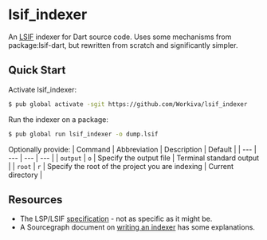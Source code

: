 # lsif_indexer

An [LSIF] indexer for Dart source code. Uses some mechanisms from package:lsif-dart, but
rewritten from scratch and significantly simpler.

## Quick Start

Activate lsif_indexer:
```bash
$ pub global activate -sgit https://github.com/Workiva/lsif_indexer
```

Run the indexer on a package:
```bash
$ pub global run lsif_indexer -o dump.lsif
```

Optionally provide:
| Command | Abbreviation | Description | Default |
| --- | --- | --- | --- |
| `output` | `o` | Specify the output file | Terminal standard output |
| `root` | `r` | Specify the root of the project you are indexing | Current directory |

## Resources
 - The LSP/LSIF [specification] - not as specific as it might be.
 - A Sourcegraph document on [writing an indexer] has some explanations.

[LSIF]:https://lsif.dev/
[specification]:https://microsoft.github.io/language-server-protocol/specifications/lsif/0.4.0/specification/
[writing an indexer]:https://docs.sourcegraph.com/code_intelligence/explanations/writing_an_indexer



